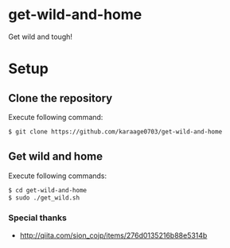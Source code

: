 # get-wild-and-home
Get wild and tough!

# Setup

## Clone the repository
Execute following command:
```sh
$ git clone https://github.com/karaage0703/get-wild-and-home
```

## Get wild and home
Execute following commands:
```sh
$ cd get-wild-and-home
$ sudo ./get_wild.sh
```

### Special thanks
- http://qiita.com/sion_cojp/items/276d0135216b88e5314b
